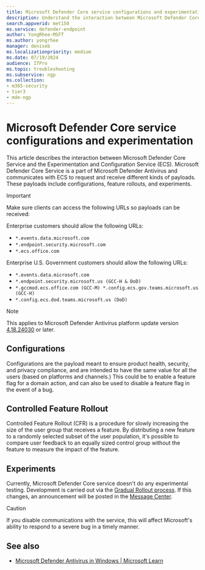 ```yaml
---
title: Microsoft Defender Core service configurations and experimentation 
description: Understand the interaction between Microsoft Defender Core Service and the Experimentation and Configuration Service (ECS). 
search.appverid: met150
ms.service: defender-endpoint
author: YongRhee-MSFT
ms.author: yongrhee
manager: deniseb
ms.localizationpriority: medium
ms.date: 07/19/2024
audience: ITPro
ms.topic: troubleshooting
ms.subservice: ngp
ms.collection: 
- m365-security
- tier3
- mde-ngp
---
```


# Microsoft Defender Core service configurations and experimentation 

This article describes the interaction between Microsoft Defender Core Service and the Experimentation and Configuration Service (ECS). Microsoft Defender Core Service is a part of Microsoft Defender Antivirus and communicates with ECS to request and receive different kinds of payloads. These payloads include configurations, feature rollouts, and experiments. 

> [!IMPORTANT]
> Make sure clients can access the following URLs so payloads can be received:
>
> Enterprise customers should allow the following URLs: 
> -  `*.events.data.microsoft.com` 
> -  `*.endpoint.security.microsoft.com`
> -  `*.ecs.office.com`
>
>Enterprise U.S. Government customers should allow the following URLs: 
> - `*.events.data.microsoft.com` 
> - `*.endpoint.security.microsoft.us (GCC-H & DoD)` 
> - `*.gccmod.ecs.office.com (GCC-M) *.config.ecs.gov.teams.microsoft.us (GCC-H)` 
> - `*.config.ecs.dod.teams.microsoft.us (DoD)` 

> [!NOTE]
> This applies to Microsoft Defender Antivirus platform update version [4.18.24030](microsoft-defender-antivirus-updates.md) or later. 

## Configurations
 
Configurations are the payload meant to ensure product health, security, and privacy compliance, and are intended to have the same value for all the users (based on platforms and channels.) This could be to enable a feature flag for a domain action, and can also be used to disable a feature flag in the event of a bug. 

## Controlled Feature Rollout

Controlled Feature Rollout (CFR) is a procedure for slowly increasing the size of the user group that receives a feature. By distributing a new feature to a randomly selected subset of the user population, it's possible to compare user feedback to an equally sized control group without the feature to measure the impact of the feature. 

## Experiments 

Currently, Microsoft Defender Core service doesn't do any experimental testing. Development is carried out via the [Gradual Rollout process](/defender-endpoint/manage-gradual-rollout#microsoft-gradual-rollout-model). If this changes, an announcement will be posted in the [Message Center](/microsoft-365/admin/manage/message-center). 

> [!CAUTION]
> If you disable communications with the service, this will affect Microsoft's ability to respond to a severe bug in a timely manner. 

## See also 

- [Microsoft Defender Antivirus in Windows | Microsoft Learn](microsoft-defender-antivirus-windows.md) 

